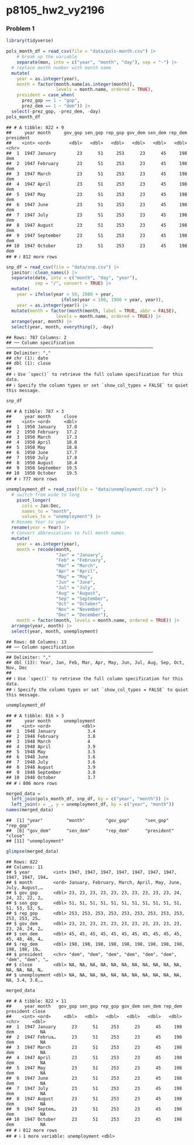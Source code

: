 p8105_hw2_vy2196
================

### Problem 1

``` r
library(tidyverse)

pols_month_df = read_csv(file = "data/pols-month.csv") |>
    # break up the variable 
    separate(mon, into = c("year", "month", "day"), sep = "-") |>
  # replace month number with month name
  mutate(
    year = as.integer(year),
    month = factor(month.name[as.integer(month)],
                   levels = month.name, ordered = TRUE),
    president = case_when(
      prez_gop == 1 ~ "gop",
      prez_dem == 1 ~ "dem")) |>
  select(-prez_gop, -prez_dem, -day)
pols_month_df
```

    ## # A tibble: 822 × 9
    ##     year month     gov_gop sen_gop rep_gop gov_dem sen_dem rep_dem president
    ##    <int> <ord>       <dbl>   <dbl>   <dbl>   <dbl>   <dbl>   <dbl> <chr>    
    ##  1  1947 January        23      51     253      23      45     198 dem      
    ##  2  1947 February       23      51     253      23      45     198 dem      
    ##  3  1947 March          23      51     253      23      45     198 dem      
    ##  4  1947 April          23      51     253      23      45     198 dem      
    ##  5  1947 May            23      51     253      23      45     198 dem      
    ##  6  1947 June           23      51     253      23      45     198 dem      
    ##  7  1947 July           23      51     253      23      45     198 dem      
    ##  8  1947 August         23      51     253      23      45     198 dem      
    ##  9  1947 September      23      51     253      23      45     198 dem      
    ## 10  1947 October        23      51     253      23      45     198 dem      
    ## # ℹ 812 more rows

``` r
snp_df = read_csv(file = "data/snp.csv") |>
  janitor::clean_names() |>
  separate(date, into = c("month", "day", "year"), 
           sep = "/", convert = TRUE) |>
  mutate(
    year = ifelse(year < 50, 2000 + year,
                     ifelse(year < 100, 1900 + year, year)),
    year = as.integer(year)) |>
  mutate(month = factor(month(month, label = TRUE, abbr = FALSE),
                   levels = month.name, ordered = TRUE)) |>
  arrange(year, month) |>
  select(year, month, everything(), -day)
```

    ## Rows: 787 Columns: 2
    ## ── Column specification ────────────────────────────────────────────────────────
    ## Delimiter: ","
    ## chr (1): date
    ## dbl (1): close
    ## 
    ## ℹ Use `spec()` to retrieve the full column specification for this data.
    ## ℹ Specify the column types or set `show_col_types = FALSE` to quiet this message.

``` r
snp_df
```

    ## # A tibble: 787 × 3
    ##     year month     close
    ##    <int> <ord>     <dbl>
    ##  1  1950 January    17.0
    ##  2  1950 February   17.2
    ##  3  1950 March      17.3
    ##  4  1950 April      18.0
    ##  5  1950 May        18.8
    ##  6  1950 June       17.7
    ##  7  1950 July       17.8
    ##  8  1950 August     18.4
    ##  9  1950 September  19.5
    ## 10  1950 October    19.5
    ## # ℹ 777 more rows

``` r
unemployment_df = read_csv(file = "data/unemployment.csv") |>
  # switch from wide to long
    pivot_longer(
      cols = Jan:Dec,
      names_to = "month",
      values_to = "unemployment") |>
  # Rename Year to year
  rename(year = Year) |>
  # Convert abbreviations to full month names
  mutate(
    year = as.integer(year),
    month = recode(month,
                   "Jan" = "January",
                   "Feb" = "February",
                   "Mar" = "March",
                   "Apr" = "April",
                   "May" = "May",
                   "Jun" = "June",
                   "Jul" = "July",
                   "Aug" = "August",
                   "Sep" = "September",
                   "Oct" = "October",
                   "Nov" = "November",
                   "Dec" = "December"),
    month = factor(month, levels = month.name, ordered = TRUE)) |>
  arrange(year, month) |>
  select(year, month, unemployment)
```

    ## Rows: 68 Columns: 13
    ## ── Column specification ────────────────────────────────────────────────────────
    ## Delimiter: ","
    ## dbl (13): Year, Jan, Feb, Mar, Apr, May, Jun, Jul, Aug, Sep, Oct, Nov, Dec
    ## 
    ## ℹ Use `spec()` to retrieve the full column specification for this data.
    ## ℹ Specify the column types or set `show_col_types = FALSE` to quiet this message.

``` r
unemployment_df
```

    ## # A tibble: 816 × 3
    ##     year month     unemployment
    ##    <int> <ord>            <dbl>
    ##  1  1948 January            3.4
    ##  2  1948 February           3.8
    ##  3  1948 March              4  
    ##  4  1948 April              3.9
    ##  5  1948 May                3.5
    ##  6  1948 June               3.6
    ##  7  1948 July               3.6
    ##  8  1948 August             3.9
    ##  9  1948 September          3.8
    ## 10  1948 October            3.7
    ## # ℹ 806 more rows

``` r
merged_data = 
  left_join(pols_month_df, snp_df, by = c("year", "month")) |> 
  left_join(x = _, y = unemployment_df, by = c("year", "month")) 
names(merged_data)
```

    ##  [1] "year"         "month"        "gov_gop"      "sen_gop"      "rep_gop"     
    ##  [6] "gov_dem"      "sen_dem"      "rep_dem"      "president"    "close"       
    ## [11] "unemployment"

``` r
glimpse(merged_data)
```

    ## Rows: 822
    ## Columns: 11
    ## $ year         <int> 1947, 1947, 1947, 1947, 1947, 1947, 1947, 1947, 1947, 194…
    ## $ month        <ord> January, February, March, April, May, June, July, August,…
    ## $ gov_gop      <dbl> 23, 23, 23, 23, 23, 23, 23, 23, 23, 23, 24, 24, 22, 22, 2…
    ## $ sen_gop      <dbl> 51, 51, 51, 51, 51, 51, 51, 51, 51, 51, 51, 51, 53, 53, 5…
    ## $ rep_gop      <dbl> 253, 253, 253, 253, 253, 253, 253, 253, 253, 253, 253, 25…
    ## $ gov_dem      <dbl> 23, 23, 23, 23, 23, 23, 23, 23, 23, 23, 23, 23, 24, 24, 2…
    ## $ sen_dem      <dbl> 45, 45, 45, 45, 45, 45, 45, 45, 45, 45, 45, 45, 48, 48, 4…
    ## $ rep_dem      <dbl> 198, 198, 198, 198, 198, 198, 198, 198, 198, 198, 198, 19…
    ## $ president    <chr> "dem", "dem", "dem", "dem", "dem", "dem", "dem", "dem", "…
    ## $ close        <dbl> NA, NA, NA, NA, NA, NA, NA, NA, NA, NA, NA, NA, NA, NA, N…
    ## $ unemployment <dbl> NA, NA, NA, NA, NA, NA, NA, NA, NA, NA, NA, NA, 3.4, 3.8,…

``` r
merged_data
```

    ## # A tibble: 822 × 11
    ##     year month   gov_gop sen_gop rep_gop gov_dem sen_dem rep_dem president close
    ##    <int> <ord>     <dbl>   <dbl>   <dbl>   <dbl>   <dbl>   <dbl> <chr>     <dbl>
    ##  1  1947 January      23      51     253      23      45     198 dem          NA
    ##  2  1947 Februa…      23      51     253      23      45     198 dem          NA
    ##  3  1947 March        23      51     253      23      45     198 dem          NA
    ##  4  1947 April        23      51     253      23      45     198 dem          NA
    ##  5  1947 May          23      51     253      23      45     198 dem          NA
    ##  6  1947 June         23      51     253      23      45     198 dem          NA
    ##  7  1947 July         23      51     253      23      45     198 dem          NA
    ##  8  1947 August       23      51     253      23      45     198 dem          NA
    ##  9  1947 Septem…      23      51     253      23      45     198 dem          NA
    ## 10  1947 October      23      51     253      23      45     198 dem          NA
    ## # ℹ 812 more rows
    ## # ℹ 1 more variable: unemployment <dbl>
